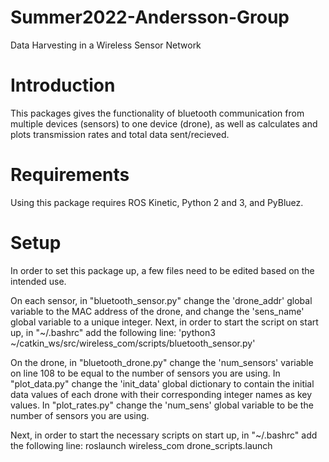 # Summer2022-Andersson-Group
Data Harvesting in a Wireless Sensor Network

# Introduction

This packages gives the functionality of bluetooth communication from multiple devices (sensors) to one device (drone), as well as calculates and plots transmission rates and total data sent/recieved.

# Requirements

Using this package requires ROS Kinetic, Python 2 and 3, and PyBluez.

# Setup

In order to set this package up, a few files need to be edited based on the intended use.

On each sensor, in "bluetooth_sensor.py" change the 'drone_addr' global variable to the MAC address of the drone, and change the 'sens_name' global variable to a unique integer.
Next, in order to start the script on start up, in "~/.bashrc" add the following line:
'python3 ~/catkin_ws/src/wireless_com/scripts/bluetooth_sensor.py'

On the drone, in "bluetooth_drone.py" change the 'num_sensors' variable on line 108 to be equal to the number of sensors you are using. In "plot_data.py" change the 'init_data' global dictionary to contain the initial data values of each drone with their corresponding integer names as key values. In "plot_rates.py" change the 'num_sens' global variable to be the number of sensors you are using.

Next, in order to start the necessary scripts on start up, in "~/.bashrc" add the following line:
roslaunch wireless_com drone_scripts.launch
